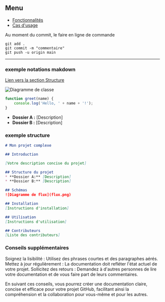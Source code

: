 ## Menu
* [Fonctionnalités](_fonctionnalites.md)
* [Cas d'usage](_uc.md)

Au moment du commit, le faire en ligne de commande
````gitexclude
git add .
git commit -m "commentaire"
git push -u origin main
````

---
### exemple notations makdown
[Lien vers la section Structure](#structure)

![Diagramme de classe](diagramme.png)

```javascript
function greet(name) {
    console.log('Hello, ' + name + '!');
}
```

* **Dossier A :** [Description]
* **Dossier B :** [Description]
### exemple structure

````markdown
# Mon projet complexe

## Introduction

[Votre description concise du projet]

## Structure du projet
* **Dossier A:** [Description]
* **Dossier B:** [Description]

## Schémas
![Diagramme de flux](flux.png)

## Installation
[Instructions d'installation]

## Utilisation
[Instructions d'utilisation]

## Contributeurs
[Liste des contributeurs]
````


### Conseils supplémentaires

Soignez la lisibilité : Utilisez des phrases courtes et des paragraphes aérés.
Mettez à jour régulièrement : La documentation doit refléter l'état actuel de votre projet.
Sollicitez des retours : Demandez à d'autres personnes de lire votre documentation et de vous faire part de leurs commentaires.

En suivant ces conseils, vous pourrez créer une documentation claire, concise et efficace pour votre projet GitHub, facilitant ainsi la compréhension et la collaboration pour vous-même et pour les autres.